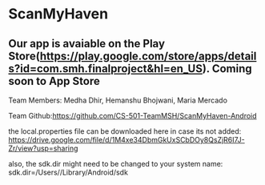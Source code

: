 # ScanMyHaven

## Our app is avaiable on the Play Store(https://play.google.com/store/apps/details?id=com.smh.finalproject&hl=en_US). Coming soon to App Store

Team Members: Medha Dhir, Hemanshu Bhojwani, Maria Mercado

Team Github:https://github.com/CS-501-TeamMSH/ScanMyHaven-Android

the local.properties file can be downloaded here in case its not added: https://drive.google.com/file/d/1M4xe34DbmGkUxSCbDOy8QsZjR6I7J-Zr/view?usp=sharing

also, the sdk.dir might need to be changed to your system name: sdk.dir=/Users/<system-name>/Library/Android/sdk
